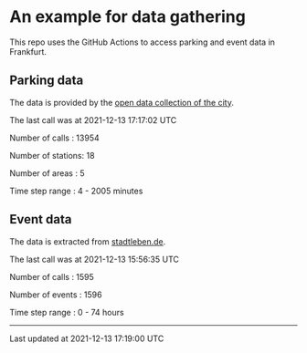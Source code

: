 # An example for data gathering

This repo uses the GitHub Actions to access parking and event data in Frankfurt.

## Parking data
The data is provided by the [open data collection of the city](https://www.offenedaten.frankfurt.de/).

The last call was at 2021-12-13 17:17:02 UTC

Number of calls   : 13954

Number of stations:    18

Number of areas   :     5

Time step range   :     4 -  2005 minutes


## Event data
The data is extracted from [stadtleben.de](https://stadtleben.de/frankfurt/).

The last call was at 2021-12-13 15:56:35 UTC

Number of calls   : 1595

Number of events  : 1596

Time step range   :    0 -   74 hours


----

Last updated at 2021-12-13 17:19:00 UTC
